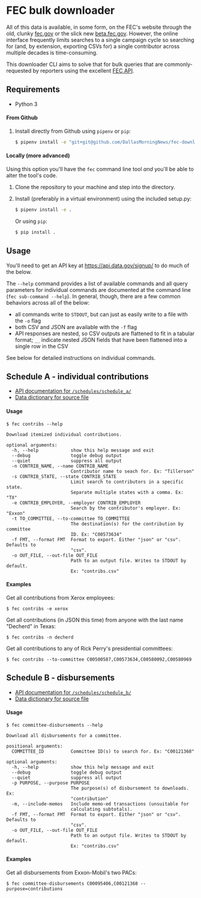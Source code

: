 # FEC bulk downloader

All of this data is available, in some form, on the FEC's website through the old, clunky [fec.gov](http://www.fec.gov) or the slick new [beta.fec.gov](https://beta.fec.gov/). However, the online interface frequently limits searches to a single campaign cycle so searching for (and, by extension, exporting CSVs for) a single contributor across multiple decades is time-consuming.

This downloader CLI aims to solve that for bulk queries that are commonly-requested by reporters using the excellent [FEC API](https://api.open.fec.gov/developers/).

## Requirements

- Python 3

#### From Github

1. Install directly from Github using `pipenv` or `pip`:
    ```sh
    $ pipenv install -e "git+git@github.com/DallasMorningNews/fec-downloader.git#egg=fecdownloader"
    ```

#### Locally (more advanced)

Using this option you'll have the `fec` command line tool _and_ you'll be able to alter the tool's code.

1. Clone the repository to your machine and step into the directory.

2. Install (preferably in a virtual environment) using the included setup.py:
    ```sh
    $ pipenv install -e .
    ```

    Or using `pip`:

    ```sh
    $ pip install .
    ```

## Usage

You'll need to get an API key at https://api.data.gov/signup/ to do much of the below.

The `--help` command provides a list of available commands and all query parameters for individual commands are documented at the command line (`fec sub-command --help`). In general, though, there are a few common behaviors across all of the below:

- all commands write to `STDOUT`, but can just as easily write to a file with the `-o` flag
- both CSV and JSON are available with the `-f` flag
- API responses are nested, so CSV outputs are flattened to fit in a tabular format; `__` indicate nested JSON fields that have been flattened into a single row in the CSV

See below for detailed instructions on individual commands.

## Schedule A - individual contributions

- [API documentation for `/schedules/schedule_a/`](https://api.open.fec.gov/developers/#!/receipts/get_schedules_schedule_a)
- [Data dictionary for source file](http://www.fec.gov/finance/disclosure/metadata/metadataforcommitteesummary.shtml)

#### Usage

```
$ fec contribs --help

Download itemized individual contributions.

optional arguments:
  -h, --help            show this help message and exit
  --debug               toggle debug output
  --quiet               suppress all output
  -n CONTRIB_NAME, --name CONTRIB_NAME
                        Contributor name to seach for. Ex: "Tillerson"
  -s CONTRIB_STATE, --state CONTRIB_STATE
                        Limit search to contributors in a specific state.
                        Separate multiple states with a comma. Ex: "TX"
  -e CONTRIB_EMPLOYER, --employer CONTRIB_EMPLOYER
                        Search by the contributor's employer. Ex: "Exxon"
  -t TO_COMMITTEE, --to-committee TO_COMMITTEE
                        The destination(s) for the contribution by committee
                        ID. Ex: "C00573634"
  -f FMT, --format FMT  Format to export. Either "json" or "csv". Defaults to
                        "csv".
  -o OUT_FILE, --out-file OUT_FILE
                        Path to an output file. Writes to STDOUT by default.
                        Ex: "contribs.csv"
```

#### Examples

Get all contributions from Xerox employees:

```
$ fec contribs -e xerox
```

Get all contributions (in JSON this time) from anyone with the last name "Decherd" in Texas:

```
$ fec contribs -n decherd
```

Get all contributions to any of Rick Perry's presidential committees:

```
$ fec contribs --to-committee C00500587,C00573634,C00580092,C00580969
```

## Schedule B - disbursements

- [API documentation for `/schedules/schedule_b/`](https://api.open.fec.gov/developers/#!/disbursements/get_schedules_schedule_b)
- [Data dictionary for source file](http://www.fec.gov/finance/disclosure/metadata/CandidateDisbursements.shtml)

#### Usage

```
$ fec committee-disbursements --help

Download all disbursements for a committee.

positional arguments:
  COMMITTEE_ID          Committee ID(s) to search for. Ex: "C00121368"

optional arguments:
  -h, --help            show this help message and exit
  --debug               toggle debug output
  --quiet               suppress all output
  -p PURPOSE, --purpose PURPOSE
                        The purpose(s) of disbursement to downloads. Ex:
                        "contribution"
  -m, --include-memos   Include memo-ed transactions (unsuitable for
                        calculating subtotals).
  -f FMT, --format FMT  Format to export. Either "json" or "csv". Defaults to
                        "csv".
  -o OUT_FILE, --out-file OUT_FILE
                        Path to an output file. Writes to STDOUT by default.
                        Ex: "contribs.csv"
```

#### Examples

Get all disbursements from Exxon-Mobil's two PACs:

```
$ fec committee-disbursements C00095406,C00121368 --purpose=contributions
```
